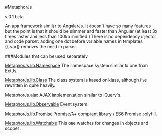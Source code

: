 #MetaphorJs

v.0.1 beta

An app framework similar to AngularJs. It doesn't have so many features but the point is
that it should be slimmer and faster than Angular (at least 3x times faster and less
than 100kb minified.)
There is no dependency injector and code parser: adding one dot before variable names in templates {{.var}}
removes the need in parser.

###Modules that can be used separately

[MetaphorJs.lib.Namespace](https://github.com/kuindji/metaphorjs-namespace)
The namespace system similar to one from ExtJs.

[MetaphorJs.lib.Class](https://github.com/kuindji/metaphorjs-class)
The class system is based on klass, although i’ve rewritten in quite heavily.

[MetaphorJs.ajax](https://github.com/kuindji/metaphorjs-ajax)
AJAX implementation similar to jQuery's.

[MetaphorJs.lib.Observable](https://github.com/kuindji/metaphorjs-observable)
Event system.

[MetaphorJs.lib.Promise](https://github.com/kuindji/metaphorjs-promise)
Promise/A+ compliant library / ES6 Promise polyfill.

[MetaphorJs.lib.Watchable](https://github.com/kuindji/metaphorjs-watchable)
This one watches for changes in objects and scopes.

